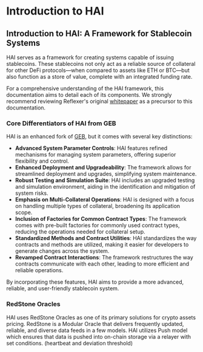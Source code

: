 # Introduction to HAI

## Introduction to HAI: A Framework for Stablecoin Systems

HAI serves as a framework for creating systems capable of issuing stablecoins. These stablecoins not only act as a reliable source of collateral for other DeFi protocols—when compared to assets like ETH or BTC—but also function as a store of value, complete with an integrated funding rate.

For a comprehensive understanding of the HAI framework, this documentation aims to detail each of its components. We strongly recommend reviewing Reflexer's original [whitepaper](https://github.com/reflexer-labs/whitepapers/blob/master/English/rai-english.pdf) as a precursor to this documentation.

### Core Differentiators of HAI from GEB

HAI is an enhanced fork of [GEB](https://github.com/reflexer-labs/geb), but it comes with several key distinctions:

- **Advanced System Parameter Controls**: HAI features refined mechanisms for managing system parameters, offering superior flexibility and control.
- **Enhanced Deployment and Upgradeability**: The framework allows for streamlined deployment and upgrades, simplifying system maintenance.
- **Robust Testing and Simulation Suite**: HAI includes an upgraded testing and simulation environment, aiding in the identification and mitigation of system risks.
- **Emphasis on Multi-Collateral Operations**: HAI is designed with a focus on handling multiple types of collateral, broadening its application scope.
- **Inclusion of Factories for Common Contract Types**: The framework comes with pre-built factories for commonly used contract types, reducing the operations needed for collateral setup.
- **Standardized Methods and Contract Utilities**: HAI standardizes the way contracts and methods are utilized, making it easier for developers to generate changes across the system.
- **Revamped Contract Interactions**: The framework restructures the way contracts communicate with each other, leading to more efficient and reliable operations.

By incorporating these features, HAI aims to provide a more advanced, reliable, and user-friendly stablecoin system.

### RedStone Oracles

HAI uses RedStone Oracles as one of its primary solutions for crypto assets pricing. RedStone is a Modular Oracle that delivers frequently updated, reliable, and diverse data feeds in a few models. HAI utilizes Push model which ensures that data is pushed into on-chain storage via a relayer with set conditions. (heartbeat and deviation threshold)
